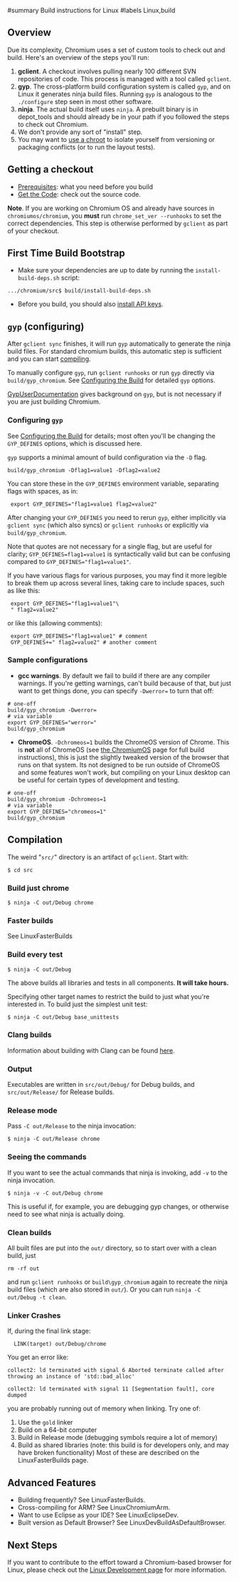 ﻿#summary Build instructions for Linux
#labels Linux,build



## Overview
Due its complexity, Chromium uses a set of custom tools to check out and build.  Here's an overview of the steps you'll run:
  1. **gclient**.  A checkout involves pulling nearly 100 different SVN repositories of code.  This process is managed with a tool called `gclient`.
  1. **gyp**.  The cross-platform build configuration system is called `gyp`, and on Linux it generates ninja build files.  Running `gyp` is analogous to the `./configure` step seen in most other software.
  1. **ninja**.  The actual build itself uses `ninja`. A prebuilt binary is in depot\_tools and should already be in your path if you followed the steps to check out Chromium.
  1. We don't provide any sort of "install" step.
  1. You may want to [use a chroot](http://code.google.com/p/chromium/wiki/UsingALinuxChroot) to isolate yourself from versioning or packaging conflicts (or to run the layout tests).

## Getting a checkout
  * [Prerequisites](LinuxBuildInstructionsPrerequisites.md): what you need before you build
  * [Get the Code](http://dev.chromium.org/developers/how-tos/get-the-code): check out the source code.

**Note**.  If you are working on Chromium OS and already have sources in `chromiumos/chromium`, you **must** run `chrome_set_ver --runhooks` to set the correct dependencies.  This step is otherwise performed by `gclient` as part of your checkout.

## First Time Build Bootstrap
  * Make sure your dependencies are up to date by running the `install-build-deps.sh` script:
```
.../chromium/src$ build/install-build-deps.sh 
```

  * Before you build, you should also  [install API keys](https://sites.google.com/a/chromium.org/dev/developers/how-tos/api-keys).

## `gyp` (configuring)
After `gclient sync` finishes, it will run `gyp` automatically to generate the ninja build files. For standard chromium builds, this automatic step is sufficient and you can start [compiling](https://code.google.com/p/chromium/wiki/LinuxBuildInstructions#Compilation).

To manually configure `gyp`, run `gclient runhooks` or run `gyp` directly via `build/gyp_chromium`. See [Configuring the Build](https://code.google.com/p/chromium/wiki/CommonBuildTasks#Configuring_the_Build) for detailed `gyp` options.

[GypUserDocumentation](https://code.google.com/p/gyp/wiki/GypUserDocumentation) gives background on `gyp`, but is not necessary if you are just building Chromium.

### Configuring `gyp`
See [Configuring the Build](https://code.google.com/p/chromium/wiki/CommonBuildTasks#Configuring_the_Build) for details; most often you'll be changing the `GYP_DEFINES` options, which is discussed here.

`gyp` supports a minimal amount of build configuration via the `-D` flag.
```
build/gyp_chromium -Dflag1=value1 -Dflag2=value2
```
You can store these in the `GYP_DEFINES` environment variable, separating flags with spaces, as in:
```
 export GYP_DEFINES="flag1=value1 flag2=value2"
```
After changing your `GYP_DEFINES` you need to rerun `gyp`, either implicitly via `gclient sync` (which also syncs) or `gclient runhooks` or explicitly via `build/gyp_chromium`.

Note that quotes are not necessary for a single flag, but are useful for clarity; `GYP_DEFINES=flag1=value1` is syntactically valid but can be confusing compared to `GYP_DEFINES="flag1=value1"`.

If you have various flags for various purposes, you may find it more legible to break them up across several lines, taking care to include spaces, such as like this:
```
 export GYP_DEFINES="flag1=value1"\
 " flag2=value2"
```
or like this (allowing comments):
```
 export GYP_DEFINES="flag1=value1" # comment
 GYP_DEFINES+=" flag2=value2" # another comment
```

### Sample configurations
  * **gcc warnings**.  By default we fail to build if there are any compiler warnings.  If you're getting warnings, can't build because of that, but just want to get things done, you can specify `-Dwerror=` to turn that off:
```
# one-off
build/gyp_chromium -Dwerror=
# via variable
export GYP_DEFINES="werror="
build/gyp_chromium
```

  * **ChromeOS**.  `-Dchromeos=1` builds the ChromeOS version of Chrome. This is **not** all of ChromeOS (see [the ChromiumOS](http://www.chromium.org/chromium-os) page for full build instructions), this is just the slightly tweaked version of the browser that runs on that system. Its not designed to be run outside of ChromeOS and some features won't work, but compiling on your Linux desktop can be useful for certain types of development and testing.
```
# one-off
build/gyp_chromium -Dchromeos=1
# via variable
export GYP_DEFINES="chromeos=1"
build/gyp_chromium
```


## Compilation
The weird "`src/`" directory is an artifact of `gclient`. Start with:
```
$ cd src
```

### Build just chrome
```
$ ninja -C out/Debug chrome
```

### Faster builds
See LinuxFasterBuilds

### Build every test
```
$ ninja -C out/Debug
```
The above builds all libraries and tests in all components.  **It will take hours.**

Specifying other target names to restrict the build to just what you're
interested in. To build just the simplest unit test:
```
$ ninja -C out/Debug base_unittests
```

### Clang builds

Information about building with Clang can be found [here](http://code.google.com/p/chromium/wiki/Clang).

### Output

Executables are written in `src/out/Debug/` for Debug builds, and `src/out/Release/` for Release builds.

### Release mode

Pass `-C out/Release` to the ninja invocation:
```
$ ninja -C out/Release chrome
```

### Seeing the commands

If you want to see the actual commands that ninja is invoking, add `-v` to the ninja invocation.
```
$ ninja -v -C out/Debug chrome
```
This is useful if, for example, you are debugging gyp changes, or otherwise need to see what ninja is actually doing.

### Clean builds
All built files are put into the `out/` directory, so to start over with a clean build, just
```
rm -rf out
```
and run `gclient runhooks` or `build\gyp_chromium` again to recreate the ninja build files (which are also stored in `out/`). Or you can run `ninja -C out/Debug -t clean`.

### Linker Crashes
If, during the final link stage:
```
  LINK(target) out/Debug/chrome
```

You get an error like:
```
collect2: ld terminated with signal 6 Aborted terminate called after throwing an instance of 'std::bad_alloc'

collect2: ld terminated with signal 11 [Segmentation fault], core dumped 
```
you are probably running out of memory when linking.  Try one of:
  1. Use the `gold` linker
  1. Build on a 64-bit computer
  1. Build in Release mode (debugging symbols require a lot of memory)
  1. Build as shared libraries (note: this build is for developers only, and may have broken functionality)
Most of these are described on the LinuxFasterBuilds page.

## Advanced Features

  * Building frequently?  See LinuxFasterBuilds.
  * Cross-compiling for ARM? See LinuxChromiumArm.
  * Want to use Eclipse as your IDE?  See LinuxEclipseDev.
  * Built version as Default Browser? See LinuxDevBuildAsDefaultBrowser.

## Next Steps
If you want to contribute to the effort toward a Chromium-based browser for Linux, please check out the [Linux Development page](LinuxDevelopment.md) for more information.